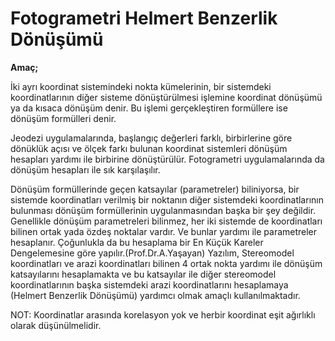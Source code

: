 # Fotogrametri Helmert Benzerlik Dönüşümü

**Amaç;**

İki ayrı koordinat sistemindeki nokta kümelerinin, bir sistemdeki koordinatlarının diğer sisteme dönüştürülmesi işlemine koordinat dönüşümü ya da kısaca dönüşüm denir. Bu işlemi gerçekleştiren formüllere ise dönüşüm formülleri denir.


Jeodezi  uygulamalarında, başlangıç değerleri farklı, birbirlerine göre dönüklük açısı ve ölçek farkı bulunan koordinat sistemleri dönüşüm hesapları yardımı ile birbirine dönüştürülür. Fotogrametri uygulamalarında da dönüşüm hesapları ile sık karşılaşılır.


Dönüşüm formüllerinde geçen katsayılar (parametreler) biliniyorsa, bir sistemde koordinatları verilmiş bir noktanın diğer sistemdeki koordinatlarının bulunması dönüşüm formüllerinin uygulanmasından başka bir şey değildir. Genellikle dönüşüm parametreleri bilinmez, her iki sistemde de koordinatları bilinen ortak yada özdeş noktalar vardır. Ve bunlar yardımı ile parametreler hesaplanır. Çoğunlukla da bu hesaplama bir En Küçük Kareler Dengelemesine göre yapılır.(Prof.Dr.A.Yaşayan) Yazılım, Stereomodel koordinatları ve arazi koordinatları bilinen 4 ortak nokta yardımı ile dönüşüm katsayılarını hesaplamakta ve bu katsayılar ile diğer stereomodel koordinatlarının başka sistemdeki arazi koordinatlarını hesaplamaya (Helmert Benzerlik Dönüşümü) yardımcı olmak amaçlı kullanılmaktadır.

NOT: Koordinatlar arasında korelasyon yok ve herbir koordinat eşit ağırlıklı olarak düşünülmelidir.
